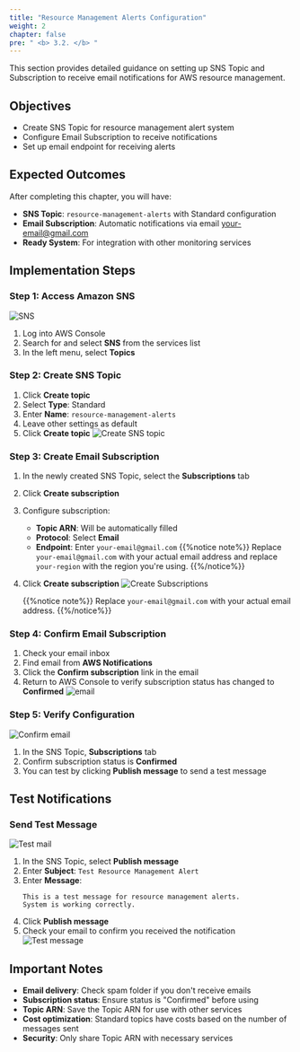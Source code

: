 ```yaml
---
title: "Resource Management Alerts Configuration"
weight: 2
chapter: false
pre: " <b> 3.2. </b> "
---
```


This section provides detailed guidance on setting up SNS Topic and Subscription to receive email notifications for AWS resource management.

## Objectives

- Create SNS Topic for resource management alert system
- Configure Email Subscription to receive notifications
- Set up email endpoint for receiving alerts

## Expected Outcomes

After completing this chapter, you will have:

- **SNS Topic**: `resource-management-alerts` with Standard configuration
- **Email Subscription**: Automatic notifications via email your-email@gmail.com
- **Ready System**: For integration with other monitoring services

## Implementation Steps

### Step 1: Access Amazon SNS

![SNS](/images/3.Lambda/008-SNS.png)

1. Log into AWS Console
2. Search for and select **SNS** from the services list
3. In the left menu, select **Topics**

### Step 2: Create SNS Topic

1. Click **Create topic**
2. Select **Type**: Standard
3. Enter **Name**: `resource-management-alerts`
4. Leave other settings as default
5. Click **Create topic**
   ![Create SNS topic](/images/3.Lambda/009-createtopic.png)

### Step 3: Create Email Subscription

1. In the newly created SNS Topic, select the **Subscriptions** tab
2. Click **Create subscription**
3. Configure subscription:
   - **Topic ARN**: Will be automatically filled
   - **Protocol**: Select **Email**
   - **Endpoint**: Enter `your-email@gmail.com`
     {{%notice note%}}
     Replace `your-email@gmail.com` with your actual email address and replace `your-region` with the region you're using.
     {{%/notice%}}
4. Click **Create subscription**
   ![Create Subscriptions](/images/3.Lambda/010-subscriptions.png)

   {{%notice note%}}
   Replace `your-email@gmail.com` with your actual email address.
   {{%/notice%}}

### Step 4: Confirm Email Subscription

1. Check your email inbox
2. Find email from **AWS Notifications**
3. Click the **Confirm subscription** link in the email
4. Return to AWS Console to verify subscription status has changed to **Confirmed**
   ![email](/images/3.Lambda/011-email.png)

### Step 5: Verify Configuration

![Confirm email](/images/3.Lambda/012-confirmemail.png)

1. In the SNS Topic, **Subscriptions** tab
2. Confirm subscription status is **Confirmed**
3. You can test by clicking **Publish message** to send a test message

## Test Notifications

### Send Test Message

![Test mail](/images/3.Lambda/013-testmail.png)

1. In the SNS Topic, select **Publish message**
2. Enter **Subject**: `Test Resource Management Alert`
3. Enter **Message**:
   ```
   This is a test message for resource management alerts.
   System is working correctly.
   ```
4. Click **Publish message**
5. Check your email to confirm you received the notification
   ![Test message](/images/3.Lambda/014-testmessage.png)

## Important Notes

- **Email delivery**: Check spam folder if you don't receive emails
- **Subscription status**: Ensure status is "Confirmed" before using
- **Topic ARN**: Save the Topic ARN for use with other services
- **Cost optimization**: Standard topics have costs based on the number of messages sent
- **Security**: Only share Topic ARN with necessary services
